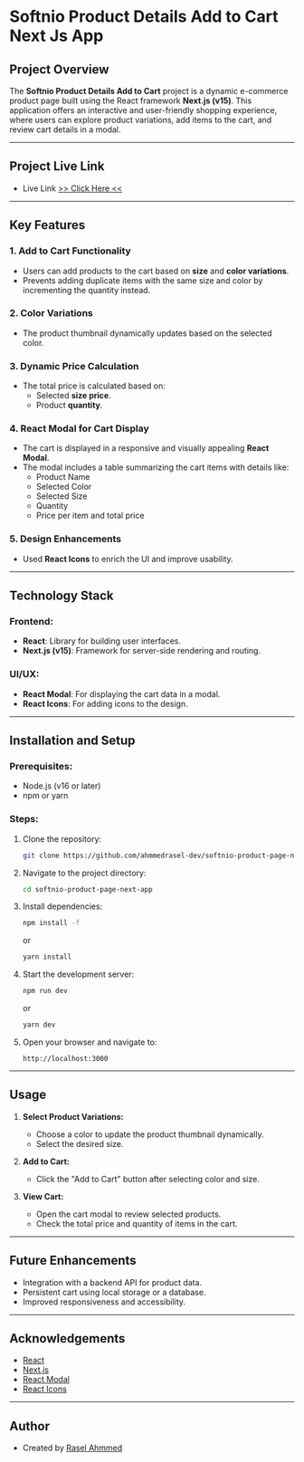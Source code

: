 # Softnio Product Details Add to Cart Next Js App

## Project Overview

The **Softnio Product Details Add to Cart** project is a dynamic e-commerce product page built using the React framework **Next.js (v15)**. This application offers an interactive and user-friendly shopping experience, where users can explore product variations, add items to the cart, and review cart details in a modal.

---

## Project Live Link

- Live Link [>> Click Here <<](https://softnio-product-page-next-app.vercel.app)

---

## Key Features

### 1. **Add to Cart Functionality**

- Users can add products to the cart based on **size** and **color variations**.
- Prevents adding duplicate items with the same size and color by incrementing the quantity instead.

### 2. **Color Variations**

- The product thumbnail dynamically updates based on the selected color.

### 3. **Dynamic Price Calculation**

- The total price is calculated based on:
  - Selected **size price**.
  - Product **quantity**.

### 4. **React Modal for Cart Display**

- The cart is displayed in a responsive and visually appealing **React Modal**.
- The modal includes a table summarizing the cart items with details like:
  - Product Name
  - Selected Color
  - Selected Size
  - Quantity
  - Price per item and total price

### 5. **Design Enhancements**

- Used **React Icons** to enrich the UI and improve usability.

---

## Technology Stack

### Frontend:

- **React**: Library for building user interfaces.
- **Next.js (v15)**: Framework for server-side rendering and routing.

### UI/UX:

- **React Modal**: For displaying the cart data in a modal.
- **React Icons**: For adding icons to the design.

---

## Installation and Setup

### Prerequisites:

- Node.js (v16 or later)
- npm or yarn

### Steps:

1. Clone the repository:

   ```bash
   git clone https://github.com/ahmmedrasel-dev/softnio-product-page-next-app.git
   ```

2. Navigate to the project directory:

   ```bash
   cd softnio-product-page-next-app
   ```

3. Install dependencies:

   ```bash
   npm install -f
   ```

   or

   ```bash
   yarn install
   ```

4. Start the development server:

   ```bash
   npm run dev
   ```

   or

   ```bash
   yarn dev
   ```

5. Open your browser and navigate to:
   ```
   http://localhost:3000
   ```

---

## Usage

1. **Select Product Variations:**

   - Choose a color to update the product thumbnail dynamically.
   - Select the desired size.

2. **Add to Cart:**

   - Click the "Add to Cart" button after selecting color and size.

3. **View Cart:**
   - Open the cart modal to review selected products.
   - Check the total price and quantity of items in the cart.

---

## Future Enhancements

- Integration with a backend API for product data.
- Persistent cart using local storage or a database.
- Improved responsiveness and accessibility.

---

## Acknowledgements

- [React](https://reactjs.org/)
- [Next.js](https://nextjs.org/)
- [React Modal](https://reactcommunity.org/react-modal/)
- [React Icons](https://react-icons.github.io/react-icons/)

---

## Author

- Created by [Rasel Ahmmed](https://github.com/ahmmedrasel-dev)
